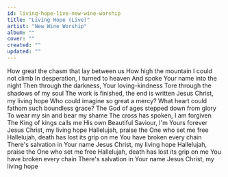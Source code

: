 ```yaml
---
id: living-hope-live-new-wine-worship
title: "Living Hope (Live)"
artist: "New Wine Worship"
album: ""
cover: ""
created: ""
updated: ""
---
```


How great the chasm that lay between us
How high the mountain I could not climb
In desperation, I turned to heaven
And spoke Your name into the night
Then through the darkness, Your loving-kindness
Tore through the shadows of my soul
The work is ﬁnished, the end is written
Jesus Christ, my living hope
Who could imagine so great a mercy?
What heart could fathom such boundless grace?
The God of ages stepped down from glory
To wear my sin and bear my shame
The cross has spoken, I am forgiven
The King of kings calls me His own
Beautiful Saviour, I'm Yours forever
Jesus Christ, my living hope
Hallelujah, praise the One who set me free
Hallelujah, death has lost its grip on me
You have broken every chain
There's salvation in Your name
Jesus Christ, my living hope
Hallelujah, praise the One who set me free
Hallelujah, death has lost its grip on me
You have broken every chain
There's salvation in Your name
Jesus Christ, my living hope
